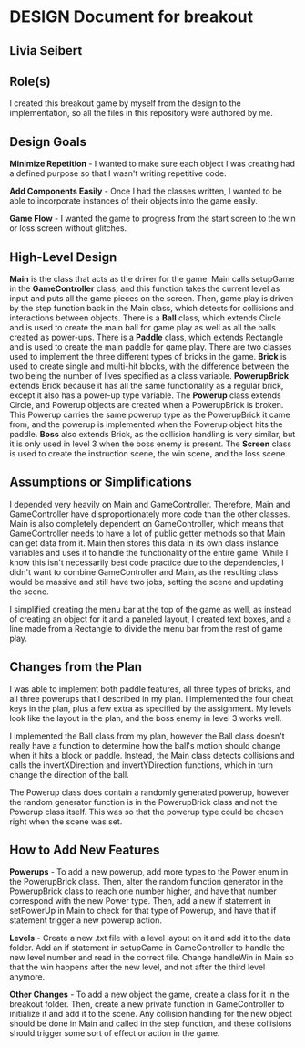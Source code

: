 # DESIGN Document for breakout
## Livia Seibert

## Role(s)
I created this breakout game by myself from the design to the implementation,
so all the files in this repository were authored by me.

## Design Goals
**Minimize Repetition** - I wanted to make sure each object I was
creating had a defined purpose so that I wasn't writing repetitive
code.

**Add Components Easily** - Once I had the classes written, I
wanted to be able to incorporate instances of their objects into the
game easily.

**Game Flow** - I wanted the game to progress from the start screen to the
win or loss screen without glitches.

## High-Level Design
**Main** is the class that acts as the driver for the game. Main calls 
setupGame in the **GameController** class, and this function takes the
current level as input and puts all the game pieces on the screen.
Then, game play is driven by the step function back in the Main class,
which detects for collisions and interactions between objects. There
is a **Ball** class, which extends Circle and is used to create the main
ball for game play as well as all the balls created as power-ups.
There is a **Paddle** class, which extends Rectangle and is used to create
the main paddle for game play. There are two classes used to implement
the three different types of bricks in the game. **Brick** is used to create
single and multi-hit blocks, with the difference between the two being
the number of lives specified as a class variable. **PowerupBrick** extends
Brick because it has all the same functionality as a regular brick,
except it also has a power-up type variable. The **Powerup** class extends
Circle, and Powerup objects are created when a PowerupBrick is broken.
This Powerup carries the same powerup type as the PowerupBrick it came
from, and the powerup is implemented when the Powerup object hits the
paddle. **Boss** also extends Brick, as the collision handling is very
similar, but it is only used in level 3 when the boss enemy is present.
The **Screen** class is used to create the instruction scene, the win scene,
and the loss scene.


## Assumptions or Simplifications
I depended very heavily on Main and GameController. Therefore, Main and
GameController have disproportionately more code than the other classes.
Main is also completely dependent on GameController, which means that GameController
needs to have a lot of public getter methods so that Main can get data from it.
Main then stores this data in its own class instance variables and uses it
to handle the functionality of the entire game. While I know this isn't
necessarily best code practice due to the dependencies, I didn't want to
combine GameController and Main, as the resulting class would be massive and
still have two jobs, setting the scene and updating the scene.

I simplified creating the menu bar at the top of the game as well, as instead
of creating an object for it and a paneled layout, I created text boxes, and a
line made from a Rectangle to divide the menu bar from the rest of game play.

## Changes from the Plan
I was able to implement both paddle features, all three types of bricks, and
all three powerups that I described in my plan. I implemented the four cheat
keys in the plan, plus a few extra as specified by the assignment. My levels
look like the layout in the plan, and the boss enemy in level 3 works well.

I implemented the Ball class from my plan, however the Ball class doesn't
really have a function to determine how the ball's motion should change when it
hits a block or paddle. Instead, the Main class detects collisions and calls
the invertXDirection and invertYDirection functions, which in turn change the
direction of the ball.

The Powerup class does contain a randomly generated powerup, however the random
generator function is in the PowerupBrick class and not the Powerup class itself.
This was so that the powerup type could be chosen right when the scene was set.

## How to Add New Features
**Powerups** - To add a new powerup, add more types to the Power enum
in the PowerupBrick class. Then, alter the random function generator in
the PowerupBrick class to reach one number higher, and have that number
correspond with the new Power type. Then, add a new if statement in
setPowerUp in Main to check for that type of Powerup, and have that if
statement trigger a new powerup action.

**Levels** - Create a new .txt file with a level layout on it and add it to
the data folder. Add an if statement in setupGame in GameController to
handle the new level number and read in the correct file. Change handleWin
in Main so that the win happens after the new level, and not after the third
level anymore.

**Other Changes** - To add a new object the game, create a class for it
in the breakout folder. Then, create a new private function in GameController
to initialize it and add it to the scene. Any collision handling for the new
object should be done in Main and called in the step function, and these
collisions should trigger some sort of effect or action in the game.
